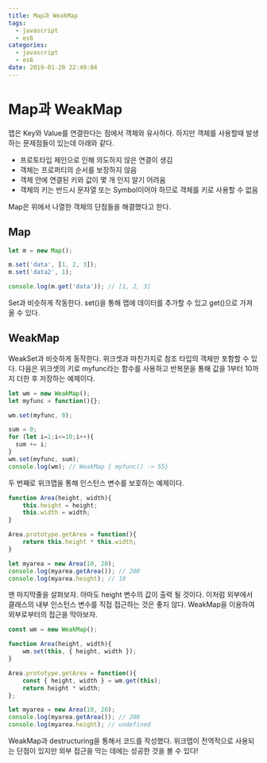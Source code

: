 ```yaml
---
title: Map과 WeakMap
tags:
  - javascript
  - es6
categories:
  - javascript
  - es6
date: 2019-01-20 22:49:04
---
```


# Map과 WeakMap

맵은 Key와 Value를 연결한다는 점에서 객체와 유사하다. 하지만 객체를 사용할때 발생하는 문제점들이 있는데 아래와 같다.

* 프로토타입 체인으로 인해 의도하지 않은 연결이 생김
* 객체는 프로퍼티의 순서를 보장하지 않음
* 객체 안에 연결된 키와 값이 몇 개 인지 알기 어려움
* 객체의 키는 반드시 문자열 또는 Symbol이어야 하므로 객체를 키로 사용할 수 없음

Map은 위에서 나열한 객체의 단점들을 해결했다고 한다.

## Map

```javascript
let m = new Map();

m.set('data', [1, 2, 3]);
m.set('data2', 1);

console.log(m.get('data')); // [1, 2, 3]
```

Set과 비슷하게 작동한다. set()을 통해 맵에 데이터를 추가할 수 있고 get()으로 가져올 수 있다.

## WeakMap

WeakSet과 비슷하게 동작한다. 위크셋과 마친가지로 참조 타입의 객체만 포함할 수 있다. 다음은 위크셋의 키로 myfunc라는 함수를 사용하고 반복문을 통해 값을 1부터 10까지 더한 후 저장하는 예제이다.

```javascript
let wm = new WeakMap();
let myfunc = function(){};

wm.set(myfunc, 0);

sum = 0;
for (let i=1;i<=10;i++){
  sum += i;
}
wm.set(myfunc, sum);
console.log(wm); // WeakMap { myfunc() -> 55}
```

두 번째로 위크맵을 통해 인스턴스 변수를 보호하는 예제이다.

```javascript
function Area(height, width){
    this.height = height;
    this.width = width;
}

Area.prototype.getArea = function(){
    return this.height * this.width;
}

let myarea = new Area(10, 20);
console.log(myarea.getArea()); // 200
console.log(myarea.height); // 10
```

맨 마지막줄을 살펴보자. 아마도 height 변수의 값이 출력 될 것이다. 이처럼 외부에서 클래스의 내부 인스턴스 변수를 직접 접근하는 것은  좋지 않다. WeakMap을 이용하여 외부로부터의 접근을 막아보자.

```javascript
const wm = new WeakMap();

function Area(height, width){
    wm.set(this, { height, width });
}

Area.prototype.getArea = function(){
	const { height, width } = wm.get(this);
    return height * width;
};

let myarea = new Area(10, 20);
console.log(myarea.getArea()); // 200
console.log(myarea.height); // undefined
```

WeakMap과 destructuring을 통해서 코드를 작성했다. 위크맵이 전역적으로 사용되는 단점이 있지만 외부 접근을 막는 데에는 성공한 것을 볼 수 있다!